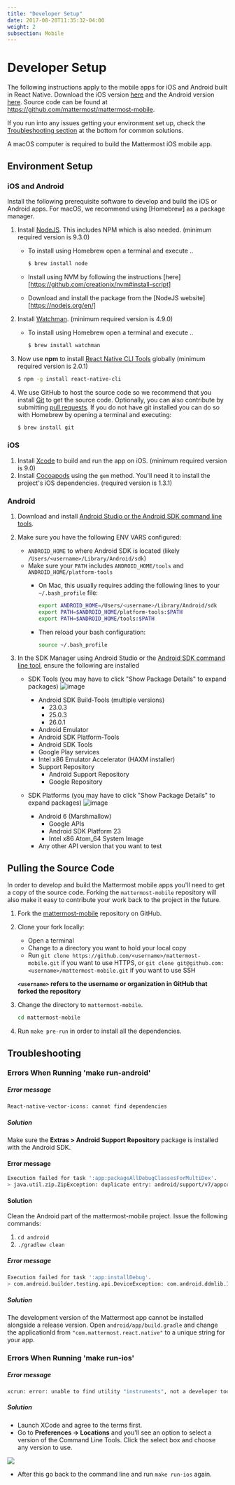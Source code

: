 ```yaml
---
title: "Developer Setup"
date: 2017-08-20T11:35:32-04:00
weight: 2
subsection: Mobile
---
```


# Developer Setup

The following instructions apply to the mobile apps for iOS and Android built in React Native. Download the iOS version [here](http://about.mattermost.com/mattermost-ios-app/) and the Android version [here](http://about.mattermost.com/mattermost-android-app/). Source code can be found at https://github.com/mattermost/mattermost-mobile.

If you run into any issues getting your environment set up, check the [Troubleshooting section]() at the bottom for common solutions.

A macOS computer is required to build the Mattermost iOS mobile app.

## Environment Setup

### iOS and Android

Install the following prerequisite software to develop and build the iOS or Android apps. For macOS, we recommend using [Homebrew] as a package manager.

1. Install [NodeJS](https://nodejs.org/en/). This includes NPM which is also needed. (minimum required version is 9.3.0)

    - To install using Homebrew open a terminal and execute ..

        ```sh
        $ brew install node
        ```

    -   Install using NVM by following the instructions [here][https://github.com/creationix/nvm#install-script]
    -   Download and install the package from the [NodeJS
        website][https://nodejs.org/en/]

2. Install [Watchman](https://facebook.github.io/watchman/). (minimum required version is 4.9.0)

    - To install using Homebrew open a terminal and execute ..

        ```sh
        $ brew install watchman
        ```
3. Now use **npm** to install [React Native CLI Tools](http://facebook.github.io/react-native/docs/understanding-cli.html) globally (minimum required version is 2.0.1)
    ```sh 
    $ npm -g install react-native-cli
    ```

4. We use GitHub to host the source code so we recommend that you install [Git](https://git-scm.com/) to get the source code. Optionally, you can also contribute by submitting [pull requests](https://help.github.com/articles/creating-a-pull-request/). If you do not have git installed you can do so with Homebrew by opening a terminal and executing:
    ```sh
    $ brew install git
    ```

### iOS

1.  Install [Xcode](https://itunes.apple.com/us/app/xcode/id497799835?ls=1&mt=12) to build and run the app on iOS. (minimum required version is 9.0)
2.  Install [Cocoapods](https://cocoapods.org/) using the `gem` method. You\'ll need it to install the project's iOS dependencies. (required version is 1.3.1)

### Android

1.  Download and install [Android Studio or the Android SDK command line tools](https://developer.android.com/studio/index.html#downloads).

2. Make sure you have the following ENV VARS configured:
    - `ANDROID_HOME` to where Android SDK is located (likely `/Users/<username>/Library/Android/sdk`)
    - Make sure your `PATH` includes `ANDROID_HOME/tools` and `ANDROID_HOME/platform-tools`
        -   On Mac, this usually requires adding the following lines to your `~/.bash_profile` file:

            ```sh
            export ANDROID_HOME=/Users/<username>/Library/Android/sdk
            export PATH=$ANDROID_HOME/platform-tools:$PATH
            export PATH=$ANDROID_HOME/tools:$PATH
            ```
        - Then reload your bash configuration:
        
            ```sh
            source ~/.bash_profile
            ```

3. In the SDK Manager using Android Studio or the [Android SDK command line tool](https://developer.android.com/studio/command-line/sdkmanager.html), ensure the following are installed
    - SDK Tools (you may have to click "Show Package Details" to expand packages)
        ![image](/img/mobile_SDK_Tools.png)
        - Android SDK Build-Tools (multiple versions)
            - 23.0.3
            - 25.0.3
            - 26.0.1
        - Android Emulator
        - Android SDK Platform-Tools
        - Android SDK Tools
        - Google Play services
        - Intel x86 Emulator Accelerator (HAXM installer)
        - Support Repository
           -   Android Support Repository
           -   Google Repository

    - SDK Platforms (you may have to click "Show Package Details" to expand packages)
        ![image](/img/mobile_SDK_Platforms.png)
        - Android 6 (Marshmallow)
            - Google APIs
            - Android SDK Platform 23
            - Intel x86 Atom\_64 System Image
        - Any other API version that you want to test


## Pulling the Source Code

In order to develop and build the Mattermost mobile apps you'll need to get a copy of the source code. Forking the `mattermost-mobile` repository will also make it easy to contribute your work back to the project in the future.

1.  Fork the [mattermost-mobile](https://github.com/mattermost/mattermost-mobile) repository on GitHub.

2. Clone your fork locally:
    - Open a terminal
    - Change to a directory you want to hold your local copy
    - Run `git clone https://github.com/<username>/mattermost-mobile.git` if you want to use HTTPS, or `git clone git@github.com:<username>/mattermost-mobile.git` if you want to use SSH

    **`<username>` refers to the username or organization in GitHub that forked the repository**

3.  Change the directory to `mattermost-mobile`.
    ```sh
    cd mattermost-mobile
    ```

4.  Run `make pre-run` in order to install all the dependencies.

## Troubleshooting

### Errors When Running 'make run-android'

##### Error message
```sh
React-native-vector-icons: cannot find dependencies
```

##### Solution
Make sure the **Extras > Android Support Repository** package is installed with the Android SDK.

#### Error message
```sh
Execution failed for task ':app:packageAllDebugClassesForMultiDex'.
> java.util.zip.ZipException: duplicate entry: android/support/v7/appcompat/R$anim.class
```

#### Solution
Clean the Android part of the mattermost-mobile project. Issue the following commands:

1. ``cd android``
2. ``./gradlew clean``

##### Error message
```sh
Execution failed for task ':app:installDebug'.
> com.android.builder.testing.api.DeviceException: com.android.ddmlib.InstallException: Failed to finalize session : INSTALL_FAILED_UPDATE_INCOMPATIBLE: Package com.mattermost.react.native signatures do not match the previously installed version; ignoring!
```

##### Solution
The development version of the Mattermost app cannot be installed alongside a release version. Open ``android/app/build.gradle`` and change the applicationId from ``"com.mattermost.react.native"`` to a unique string for your app.

### Errors When Running 'make run-ios'

##### Error message
```sh
xcrun: error: unable to find utility "instruments", not a developer tool or in PATH
```

##### Solution
  - Launch XCode and agree to the terms first.
  - Go to **Preferences -> Locations** and you'll see an option to select a version of the Command Line Tools. Click the select box and choose any version to use.

  ![](/img/xcode_preferences.png)

  - After this go back to the command line and run ``make run-ios`` again.